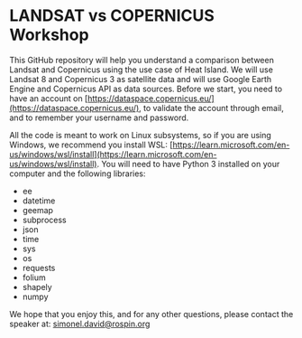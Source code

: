 # LANDSAT vs COPERNICUS Workshop

This GitHub repository will help you understand a comparison between Landsat and Copernicus using the use case of Heat Island. We will use Landsat 8 and Copernicus 3 as satellite data and will use Google Earth Engine and Copernicus API as data sources. Before we start, you need to have an account on [https://dataspace.copernicus.eu/](https://dataspace.copernicus.eu/), to validate the account through email, and to remember your username and password.

All the code is meant to work on Linux subsystems, so if you are using Windows, we recommend you install WSL: [https://learn.microsoft.com/en-us/windows/wsl/install](https://learn.microsoft.com/en-us/windows/wsl/install). You will need to have Python 3 installed on your computer and the following libraries:

- ee
- datetime
- geemap
- subprocess
- json
- time
- sys
- os
- requests
- folium
- shapely
- numpy

We hope that you enjoy this, and for any other questions, please contact the speaker at: simonel.david@rospin.org

